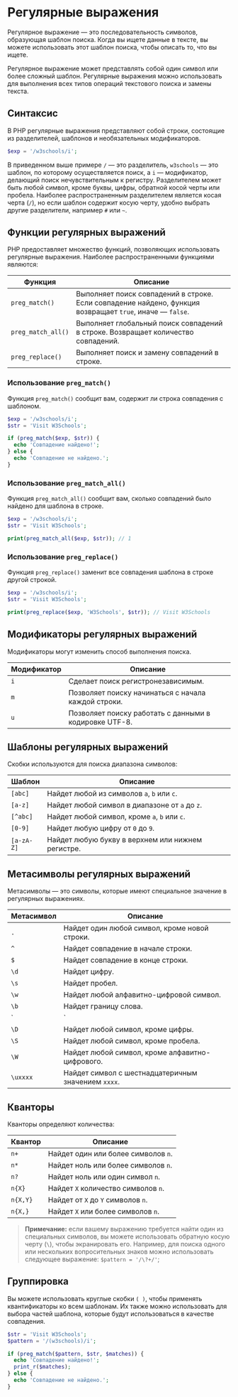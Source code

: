 # Регулярные выражения

Регулярное выражение — это последовательность символов, образующая шаблон поиска. Когда вы ищете данные в тексте, вы можете использовать этот шаблон поиска, чтобы описать то, что вы ищете.

Регулярное выражение может представлять собой один символ или более сложный шаблон. Регулярные выражения можно использовать для выполнения всех типов операций текстового поиска и замены текста.

## Синтаксис

В PHP регулярные выражения представляют собой строки, состоящие из разделителей, шаблонов и необязательных модификаторов.

```php
$exp = '/w3schools/i';
```

В приведенном выше примере `/` — это разделитель, `w3schools` — это шаблон, по которому осуществляется поиск, а `i` — модификатор, делающий поиск нечувствительным к регистру. Разделителем может быть любой символ, кроме буквы, цифры, обратной косой черты или пробела. Наиболее распространенным разделителем является косая черта (`/`), но если шаблон содержит косую черту, удобно выбрать другие разделители, например `#` или `~`.

## Функции регулярных выражений

PHP предоставляет множество функций, позволяющих использовать регулярные выражения. Наиболее распространенными функциями являются:

| Функция | Описание |
|---------|----------|
| `preg_match()` | Выполняет поиск совпадений в строке. Если совпадение найдено, функция возвращает `true`, иначе — `false`. |
| `preg_match_all()` | Выполняет глобальный поиск совпадений в строке. Возвращает количество совпадений. |
| `preg_replace()` | Выполняет поиск и замену совпадений в строке. |

### Использование `preg_match()`

Функция `preg_match()` сообщит вам, содержит ли строка совпадения с шаблоном.

```php
$exp = '/w3schools/i';
$str = 'Visit W3Schools';

if (preg_match($exp, $str)) {
  echo 'Совпадение найдено!';
} else {
  echo 'Совпадение не найдено.';
}
```

### Использование `preg_match_all()`

Функция `preg_match_all()` сообщит вам, сколько совпадений было найдено для шаблона в строке.

```php
$exp = '/w3schools/i';
$str = 'Visit W3Schools';

print(preg_match_all($exp, $str)); // 1
```

### Использование `preg_replace()`

Функция `preg_replace()` заменит все совпадения шаблона в строке другой строкой.

```php
$exp = '/w3schools/i';
$str = 'Visit W3Schools';

print(preg_replace($exp, 'W3Schools', $str)); // Visit W3Schools
```

## Модификаторы регулярных выражений

Модификаторы могут изменить способ выполнения поиска.

| Модификатор | Описание |
|-------------|----------|
| `i` | Сделает поиск регистронезависимым. |
| `m` | Позволяет поиску начинаться с начала каждой строки. |
| `u` | Позволяет поиску работать с данными в кодировке UTF-8. |

## Шаблоны регулярных выражений

Скобки используются для поиска диапазона символов:

| Шаблон | Описание |
|--------|----------|
| `[abc]` | Найдет любой из символов `a`, `b` или `c`. |
| `[a-z]` | Найдет любой символ в диапазоне от `a` до `z`. |
| `[^abc]` | Найдет любой символ, кроме `a`, `b` или `c`. |
| `[0-9]` | Найдет любую цифру от `0` до `9`. |
| `[a-zA-Z]` | Найдет любую букву в верхнем или нижнем регистре. |

## Метасимволы регулярных выражений

Метасимволы — это символы, которые имеют специальное значение в регулярных выражениях.

| Метасимвол | Описание |
|------------|----------|
| `.` | Найдет один любой символ, кроме новой строки. |
| `^` | Найдет совпадение в начале строки. |
| `$` | Найдет совпадение в конце строки. |
| `\d` | Найдет цифру. |
| `\s` | Найдет пробел. |
| `\w` | Найдет любой алфавитно-цифровой символ. |
| `\b` | Найдет границу слова. |
| `|` | Найдет один из нескольких шаблонов. |
| `\D` | Найдет любой символ, кроме цифры. |
| `\S` | Найдет любой символ, кроме пробела. |
| `\W` | Найдет любой символ, кроме алфавитно-цифрового. |
| `\uxxxx` | Найдет символ с шестнадцатеричным значением `xxxx`. |

## Кванторы

Кванторы определяют количества:

| Квантор | Описание |
|---------|----------|
| `n+` | Найдет один или более символов `n`. |
| `n*` | Найдет ноль или более символов `n`. |
| `n?` | Найдет ноль или один символ `n`. |
| `n{X}` | Найдет `X` количество символов `n`. |
| `n{X,Y}` | Найдет от `X` до `Y` символов `n`. |
| `n{X,}` | Найдет `X` или более символов `n`. |

> **Примечание:** если вашему выражению требуется найти один из специальных символов, вы можете использовать обратную косую черту (`\`), чтобы экранировать его. Например, для поиска одного или нескольких вопросительных знаков можно использовать следующее выражение: `$pattern = '/\?+/'`;

## Группировка

Вы можете использовать круглые скобки `( )`, чтобы применять квантификаторы ко всем шаблонам. Их также можно использовать для выбора частей шаблона, которые будут использоваться в качестве совпадения.

```php
$str = 'Visit W3Schools';
$pattern = '/(w3schools)/i';

if (preg_match($pattern, $str, $matches)) {
  echo 'Совпадение найдено!';
  print_r($matches);
} else {
  echo 'Совпадение не найдено.';
}
```